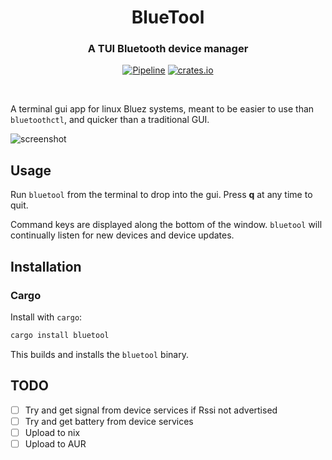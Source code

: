 <h1 align=center>
  BlueTool
</h1>
<h3 align=center>
  A TUI Bluetooth device manager
</h3>
<div align=center>

  [![Pipeline](https://github.com/mdLafrance/bluetool/actions/workflows/pipeline.yaml/badge.svg)](https://github.com/mdLafrance/bluetool/actions/workflows/pipeline.yaml)
  [![crates.io](https://img.shields.io/crates/v/bluetool)](https://crates.io/crates/bluetool)

</div>
<br />

A terminal gui app for linux Bluez systems, meant to be easier to use than `bluetoothctl`, and quicker than a traditional GUI.

![screenshot](https://github.com/user-attachments/assets/cb09bc4a-647d-4159-b019-656f1fa8c4cb)

## Usage
Run `bluetool` from the terminal to drop into the gui. Press **q** at any time to quit.

Command keys are displayed along the bottom of the window. `bluetool` will continually listen for new devices and device updates.

## Installation
### Cargo
Install with `cargo`:
```bash
cargo install bluetool
```
This builds and installs the `bluetool` binary.

## TODO
- [ ] Try and get signal from device services if Rssi not advertised
- [ ] Try and get battery from device services
- [ ] Upload to nix
- [ ] Upload to AUR
